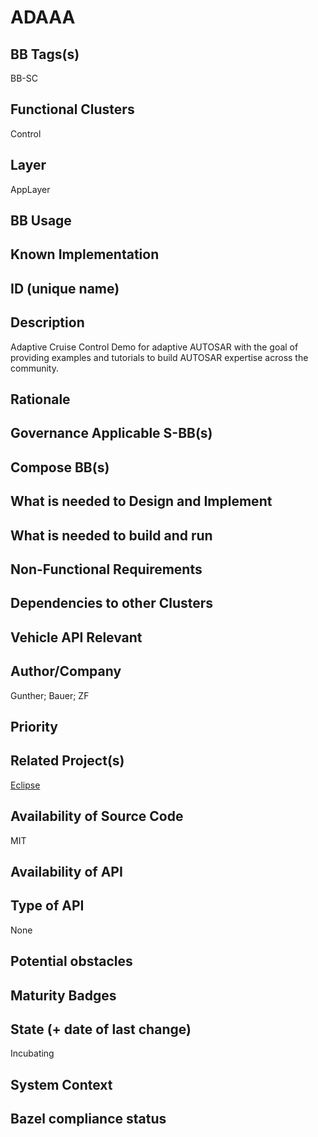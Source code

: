# ADAAA
## BB Tags(s)
<!-- Tag(s) define in which area(s) (cloud, in-vehicle) the BB is executed, and what type of BB it is (tool, process, microservice) -->
BB-SC

## Functional Clusters
<!-- In which Functional Cluster the BB be located; if none of the existing fit new required -->
Control

## Layer
<!-- AppLayer, MWLayer, OSLayer, HWLayer -->
AppLayer

## BB Usage
<!-- example on how to use BB or link to documentation -->

## Known Implementation

## ID (unique name)

## Description
<!-- General Description of the BB -->
Adaptive Cruise Control Demo for adaptive AUTOSAR with the goal of providing examples and tutorials to build AUTOSAR expertise across the community.

## Rationale
<!-- Explanation why we need the BB; what problem want to be solved -->

## Governance Applicable S-BB(s)
<!-- Reference to e.g. UN/EU CRA Cyber Resilience Act; UNECE 156 - Software update and software update management system
Reference to defined S-BB(s) 
Reference to e.g. IS026262, AUTOSAR Spec. X -->

## Compose BB(s)
<!-- Link to required BB(s) 
E.g. BB-SC StateManagement 
BB is a composition of other BBs -->

## What is needed to Design and Implement
<!-- e.g. we expect to have a certain HW capability and or SW environment or Tool support, or a documentation, or an extra audit, or Test, or Compiler, or Prog. Language, … -->

## What is needed to build and run
<!-- e.g. we expect to have a certain HW capability, or Runtime Environment, or Pre-configuration, or Code-signing, or Test, … -->

## Non-Functional Requirements
<!-- With respect to Safety, Security, Realtime, … -->

## Dependencies to other Clusters
<!-- Other clusters are needed. FC Security, FC Storage, …
e.g. If FC Security : Security BBs are needed but you can choose for example crypto BB-SC from company A or crypto BB-SC from company B; several compositions may work -->

## Vehicle API Relevant
<!-- If “Yes exists” – where – e.g. COVESA VSS 
If “No” – nothing more to do 
If “Yes, proposal for additional Signals/Information – what should be made available, and where e.g. via (COVESA) VSS/VISS -->

## Author/Company
Gunther; Bauer; ZF

## Priority
<!-- High, Medium, Low -->

## Related Project(s)
<!-- If Yes – e.g. The BB should be used/added in the Eclipse Blueprint A – for demo purposes, show added value,
If No – Project Proposal (e.g. WP4 in FEDERATE, or in the SDV EcoSystem Community Framework -->
[Eclipse](https://projects.eclipse.org/projects/automotive.adaaa)

## Availability of Source Code
<!-- Yes / License (e.g. Yes/MIT) 
No – Commercial Closed Source -->
MIT

## Availability of API
<!-- Yes / License (e.g. Yes/Apache 2.0)
No - Commercial -->

## Type of API
<!-- Web API, Library/Framework API, Operating System API, Database API, Remote API, Hardware API, Other -->
None

## Potential obstacles

## Maturity Badges
<!-- taken over from Eclipse SDV Process 
See Definition of Badges and their Flavors 
https://gitlab.eclipse.org/eclipse-wg/sdv-wg/sdv-technical-alignment/sdv-technical-topics/sdv-process/sdv-process-definition/-/wikis/Definition%20of%20Badges%20and%20their%20Flavors 


| 			| Documentation | Requirements | Coding Guidelines | Testing | Release Process |
| --------- |:-------------:|:------------:|:-----------------:|:-------:|:---------------:|
| Gold		| Badgelevel    | Badgelevel   | Badgelevel		   | Badgelevel	 | Badgelevel  |
| Silver	| Badgelevel    | Badgelevel   | Badgelevel	  	   | Badgelevel	 | Badgelevel  |
| Bronze	| Badgelevel   	| Badgelevel   | Badgelevel	       | Badgelevel	 | Badgelevel  |
| No		| Badgelevel   	| Badgelevel   | Badgelevel	       | Badgelevel	 | Badgelevel  |
| NotDefined| Badgelevel   	| Badgelevel   | Badgelevel	       | Badgelevel	 | Badgelevel  |

Options:
NotDefined/No/Bronze/Silver/Gold

Example:
| 			| Documentation | Requirements | Coding Guidelines | Testing | Release Process |
| --------- |:-------------:|:------------:|:-----------------:|:-------:|:---------------:|
| Level		| [Gold](urlToDoc)| No 		   | Notdefined		   | Bronze	 | [Silver](urlToDoc) |


-->

## State (+ date of last change)
<!-- 
- Incubating (no code yet)
- Implementation started
- First public release available
- Used in production by 1 OEM
- Used in production by >1 OEM
- Abandoned
 -->
 Incubating

## System Context
<!-- 
OS and runtime/framework requirements

eg.

- AGL
- QNX
- ROS-based
- container runtime
- web assembly
- web service
 -->

## Bazel compliance status
<!-- The S-CORE project requires all BB contributions to be ready for BAZEL compliant (https://github.com/bazelbuild/bazel)-->